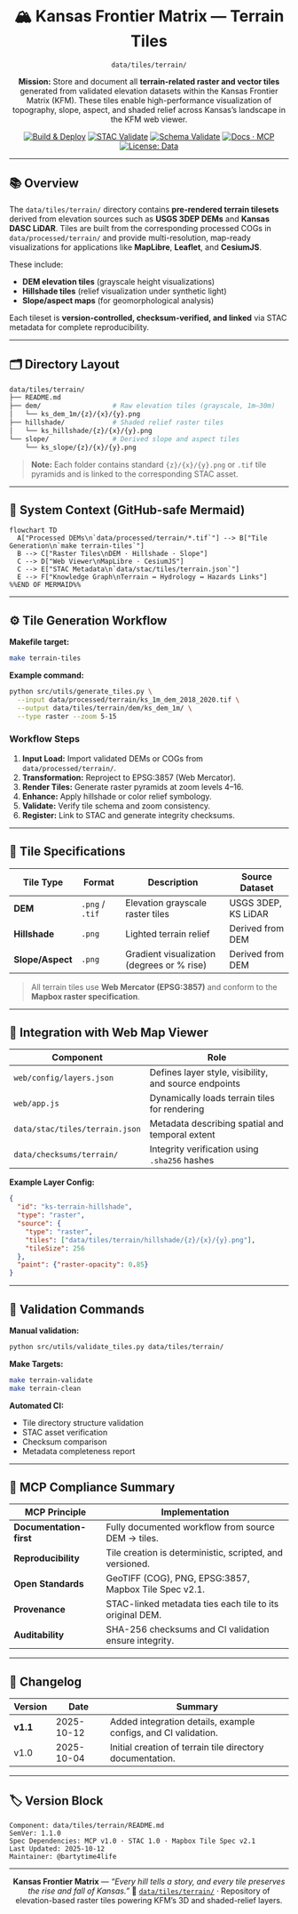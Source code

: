 <div align="center">

# 🏔️ Kansas Frontier Matrix — Terrain Tiles

`data/tiles/terrain/`

**Mission:** Store and document all **terrain-related raster and vector tiles** generated from validated elevation datasets within the Kansas Frontier Matrix (KFM).
These tiles enable high-performance visualization of topography, slope, aspect, and shaded relief across Kansas’s landscape in the KFM web viewer.

[![Build & Deploy](https://github.com/bartytime4life/Kansas-Frontier-Matrix/actions/workflows/site.yml/badge.svg)](../../../.github/workflows/site.yml)
[![STAC Validate](https://github.com/bartytime4life/Kansas-Frontier-Matrix/actions/workflows/stac-validate.yml/badge.svg)](../../../.github/workflows/stac-validate.yml)
[![Schema Validate](https://img.shields.io/badge/JSON%20Schema-validated-success?logo=json)](../../sources/schema/source.schema.json)
[![Docs · MCP](https://img.shields.io/badge/Docs-MCP-blue)](../../../docs/)
[![License: Data](https://img.shields.io/badge/License-CC--BY%204.0-green)](../../../LICENSE)

</div>

---

## 📚 Overview

The `data/tiles/terrain/` directory contains **pre-rendered terrain tilesets** derived from
elevation sources such as **USGS 3DEP DEMs** and **Kansas DASC LiDAR**.
Tiles are built from the corresponding processed COGs in `data/processed/terrain/` and provide
multi-resolution, map-ready visualizations for applications like **MapLibre**, **Leaflet**, and **CesiumJS**.

These include:

* **DEM elevation tiles** (grayscale height visualizations)
* **Hillshade tiles** (relief visualization under synthetic light)
* **Slope/aspect maps** (for geomorphological analysis)

Each tileset is **version-controlled, checksum-verified, and linked** via STAC metadata for complete reproducibility.

---

## 🗂️ Directory Layout

```bash
data/tiles/terrain/
├── README.md
├── dem/                  # Raw elevation tiles (grayscale, 1m–30m)
│   └── ks_dem_1m/{z}/{x}/{y}.png
├── hillshade/            # Shaded relief raster tiles
│   └── ks_hillshade/{z}/{x}/{y}.png
└── slope/                # Derived slope and aspect tiles
    └── ks_slope/{z}/{x}/{y}.png
```

> **Note:**
> Each folder contains standard `{z}/{x}/{y}.png` or `.tif` tile pyramids and is linked to the corresponding STAC asset.

---

## 🧭 System Context (GitHub-safe Mermaid)

```mermaid
flowchart TD
  A["Processed DEMs\n`data/processed/terrain/*.tif`"] --> B["Tile Generation\n`make terrain-tiles`"]
  B --> C["Raster Tiles\nDEM · Hillshade · Slope"]
  C --> D["Web Viewer\nMapLibre · CesiumJS"]
  C --> E["STAC Metadata\n`data/stac/tiles/terrain.json`"]
  E --> F["Knowledge Graph\nTerrain ↔ Hydrology ↔ Hazards Links"]
%%END OF MERMAID%%
```

---

## ⚙️ Tile Generation Workflow

**Makefile target:**

```bash
make terrain-tiles
```

**Example command:**

```bash
python src/utils/generate_tiles.py \
  --input data/processed/terrain/ks_1m_dem_2018_2020.tif \
  --output data/tiles/terrain/dem/ks_dem_1m/ \
  --type raster --zoom 5-15
```

### Workflow Steps

1. **Input Load:** Import validated DEMs or COGs from `data/processed/terrain/`.
2. **Transformation:** Reproject to EPSG:3857 (Web Mercator).
3. **Render Tiles:** Generate raster pyramids at zoom levels 4–16.
4. **Enhance:** Apply hillshade or color relief symbology.
5. **Validate:** Verify tile schema and zoom consistency.
6. **Register:** Link to STAC and generate integrity checksums.

---

## 🧰 Tile Specifications

| Tile Type        | Format          | Description                                | Source Dataset      |
| ---------------- | --------------- | ------------------------------------------ | ------------------- |
| **DEM**          | `.png` / `.tif` | Elevation grayscale raster tiles           | USGS 3DEP, KS LiDAR |
| **Hillshade**    | `.png`          | Lighted terrain relief                     | Derived from DEM    |
| **Slope/Aspect** | `.png`          | Gradient visualization (degrees or % rise) | Derived from DEM    |

> All terrain tiles use **Web Mercator (EPSG:3857)** and conform to the **Mapbox raster specification**.

---

## 🧩 Integration with Web Map Viewer

| Component                      | Role                                                  |
| ------------------------------ | ----------------------------------------------------- |
| `web/config/layers.json`       | Defines layer style, visibility, and source endpoints |
| `web/app.js`                   | Dynamically loads terrain tiles for rendering         |
| `data/stac/tiles/terrain.json` | Metadata describing spatial and temporal extent       |
| `data/checksums/terrain/`      | Integrity verification using `.sha256` hashes         |

**Example Layer Config:**

```json
{
  "id": "ks-terrain-hillshade",
  "type": "raster",
  "source": {
    "type": "raster",
    "tiles": ["data/tiles/terrain/hillshade/{z}/{x}/{y}.png"],
    "tileSize": 256
  },
  "paint": {"raster-opacity": 0.85}
}
```

---

## 🧪 Validation Commands

**Manual validation:**

```bash
python src/utils/validate_tiles.py data/tiles/terrain/
```

**Make Targets:**

```bash
make terrain-validate
make terrain-clean
```

**Automated CI:**

* Tile directory structure validation
* STAC asset verification
* Checksum comparison
* Metadata completeness report

---

## 🧠 MCP Compliance Summary

| MCP Principle           | Implementation                                           |
| ----------------------- | -------------------------------------------------------- |
| **Documentation-first** | Fully documented workflow from source DEM → tiles.       |
| **Reproducibility**     | Tile creation is deterministic, scripted, and versioned. |
| **Open Standards**      | GeoTIFF (COG), PNG, EPSG:3857, Mapbox Tile Spec v2.1.    |
| **Provenance**          | STAC-linked metadata ties each tile to its original DEM. |
| **Auditability**        | SHA-256 checksums and CI validation ensure integrity.    |

---

## 🧾 Changelog

| Version  | Date       | Summary                                                        |
| -------- | ---------- | -------------------------------------------------------------- |
| **v1.1** | 2025-10-12 | Added integration details, example configs, and CI validation. |
| v1.0     | 2025-10-04 | Initial creation of terrain tile directory documentation.      |

---

## 🏷️ Version Block

```text
Component: data/tiles/terrain/README.md
SemVer: 1.1.0
Spec Dependencies: MCP v1.0 · STAC 1.0 · Mapbox Tile Spec v2.1
Last Updated: 2025-10-12
Maintainer: @bartytime4life
```

---

<div align="center">

**Kansas Frontier Matrix** — *“Every hill tells a story, and every tile preserves the rise and fall of Kansas.”*
📍 [`data/tiles/terrain/`](.) · Repository of elevation-based raster tiles powering KFM’s 3D and shaded-relief layers.

</div>

